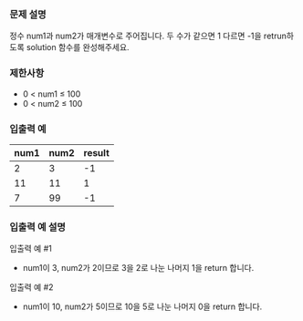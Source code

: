 ### **문제 설명**

정수 num1과 num2가 매개변수로 주어집니다. 두 수가 같으면 1 다르면 -1을 retrun하도록 solution 함수를 완성해주세요.

### **제한사항**

- 0 < num1 ≤ 100
- 0 < num2 ≤ 100

### **입출력 예**

| num1 | num2 | result |
| ---- | ---- | ------ |
| 2    | 3    | -1     |
| 11   | 11   | 1      |
| 7    | 99   | -1     |

### **입출력 예 설명**

입출력 예 #1

- num1이 3, num2가 2이므로 3을 2로 나눈 나머지 1을 return 합니다.
  <br>

입출력 예 #2

- num1이 10, num2가 5이므로 10을 5로 나눈 나머지 0을 return 합니다.
